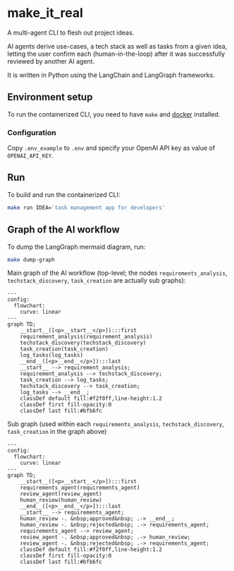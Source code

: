 # make_it_real

A multi-agent CLI to flesh out project ideas.

AI agents derive use-cases, a tech stack as well as tasks from a given idea, letting the user confirm each (human-in-the-loop) after it was successfully reviewed by another AI agent.

It is written in Python using the LangChain and LangGraph frameworks.

## Environment setup

To run the containerized CLI, you need to have `make` and [docker](https://docs.docker.com/engine/install/) installed.

### Configuration

Copy `.env_example` to `.env` and specify your OpenAI API key as value of `OPENAI_API_KEY`.

## Run

To build and run the containerized CLI:
```sh
make run IDEA='task management app for developers'
```

## Graph of the AI workflow

To dump the LangGraph mermaid diagram, run:
```sh
make dump-graph
```

Main graph of the AI workflow (top-level; the nodes `requirements_analysis`, `techstack_discovery`, `task_creation` are actually sub graphs):
```mermaid
---
config:
  flowchart:
    curve: linear
---
graph TD;
	__start__([<p>__start__</p>]):::first
	requirement_analysis(requirement_analysis)
	techstack_discovery(techstack_discovery)
	task_creation(task_creation)
	log_tasks(log_tasks)
	__end__([<p>__end__</p>]):::last
	__start__ --> requirement_analysis;
	requirement_analysis --> techstack_discovery;
	task_creation --> log_tasks;
	techstack_discovery --> task_creation;
	log_tasks --> __end__;
	classDef default fill:#f2f0ff,line-height:1.2
	classDef first fill-opacity:0
	classDef last fill:#bfb6fc

```
Sub graph (used within each `requirements_analysis`, `techstack_discovery`, `task_creation` in the graph above)
```mermaid
---
config:
  flowchart:
    curve: linear
---
graph TD;
	__start__([<p>__start__</p>]):::first
	requirements_agent(requirements_agent)
	review_agent(review_agent)
	human_review(human_review)
	__end__([<p>__end__</p>]):::last
	__start__ --> requirements_agent;
	human_review -. &nbsp;approved&nbsp; .-> __end__;
	human_review -. &nbsp;rejected&nbsp; .-> requirements_agent;
	requirements_agent --> review_agent;
	review_agent -. &nbsp;approved&nbsp; .-> human_review;
	review_agent -. &nbsp;rejected&nbsp; .-> requirements_agent;
	classDef default fill:#f2f0ff,line-height:1.2
	classDef first fill-opacity:0
	classDef last fill:#bfb6fc

```
